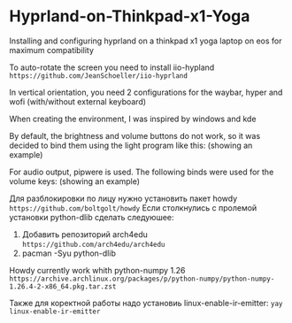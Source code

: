 # Hyprland-on-Thinkpad-x1-Yoga
Installing and configuring hyprland on a thinkpad x1 yoga laptop on eos for maximum compatibility

To auto-rotate the screen you need to install iio-hypland `https://github.com/JeanSchoeller/iio-hyprland`

In vertical orientation, you need 2 configurations for the waybar, hyper and wofi (with/without external keyboard)

When creating the environment, I was inspired by windows and kde




By default, the brightness and volume buttons do not work, so it was decided to bind them using the light program like this: 
(showing an example)

For audio output, pipwere is used. The following binds were used for the volume keys: 
(showing an example)


Для разблокировки по лицу нужно установить пакет howdy `https://github.com/boltgolt/howdy`
Если столкнулись с пролемой установки python-dlib сделать следуюшее:
1) Добавить репозиторий arch4edu `https://github.com/arch4edu/arch4edu`
2) pacman -Syu python-dlib

Howdy currently work whith python-numpy 1.26 `https://archive.archlinux.org/packages/p/python-numpy/python-numpy-1.26.4-2-x86_64.pkg.tar.zst`

Также для коректной работы надо установиь linux-enable-ir-emitter: `yay linux-enable-ir-emitter`
